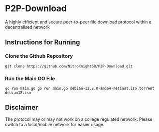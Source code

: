 # P2P-Download
A highly efficient and secure peer-to-peer file download protocol within a decentralised network

## Instructions for Running
### Clone the Github Repository
```
git clone https://github.com/NitroKnight68/P2P-Download.git
```
### Run the Main GO File
```
go run main.go go run main.go debian-12.2.0-amd64-netinst.iso.torrent debian12.iso
```
## Disclaimer
The protocol may or may not work on a college regulated network. Please switch to a local/mobile network for easier usage.
